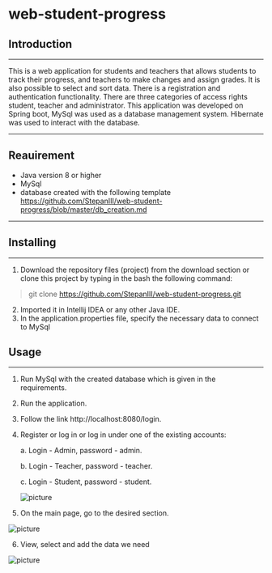 # web-student-progress

## Introduction
___
This is a web application for students and teachers that allows students to track their progress, and teachers to make changes and assign grades. It is also possible to select and sort data. There is a registration and authentication functionality. There are three categories of access rights student, teacher and administrator. This application was developed on Spring boot, MySql was used as a database management system. Hibernate was used to interact with the database.
___
## Reauirement
- Java version 8 or higher
- MySql
- database created with the following template  https://github.com/StepanIII/web-student-progress/blob/master/db_creation.md
___

## Installing
___
1. Download the repository files (project) from the download section or clone this project by typing in the bash the following command:
   
> git clone https://github.com/StepanIII/web-student-progress.git

2. Imported it in Intellij IDEA or any other Java IDE.
3. In the application.properties file, specify the necessary data to connect to MySql

## Usage
___
1. Run MySql with the created database which is given in the requirements.
2. Run the application.
3. Follow the link http://localhost:8080/login.
4. Register or log in or log in under one of the existing accounts:
    
    a. Login - Admin, password - admin. 
    
    b. Login - Teacher, password - teacher. 
    
    c. Login - Student, password - student. 
    
    ![picture](https://github.com/StepanIII/web-student-progress/blob/master/src/main/resources/Screen/1.png?raw=true, "registration")

5. On the main page, go to the desired section.


 ![picture](https://github.com/StepanIII/web-student-progress/blob/master/src/main/resources/Screen/2.png?raw=true, "home_page")

6. View, select and add the data we need    

![picture](https://github.com/StepanIII/web-student-progress/blob/master/src/main/resources/Screen/3.png?raw=true, "registration")
